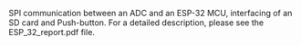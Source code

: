 SPI communication between an ADC and an ESP-32 MCU, interfacing of an SD card and Push-button. For a detailed description, please see the ESP_32_report.pdf file.
